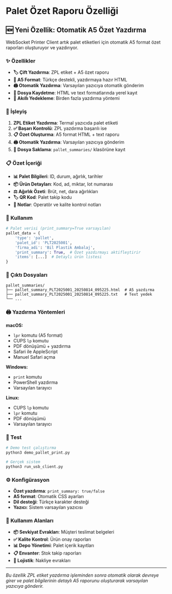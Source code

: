 # Palet Özet Raporu Özelliği

## 🆕 Yeni Özellik: Otomatik A5 Özet Yazdırma

WebSocket Printer Client artık palet etiketleri için otomatik A5 format özet raporları oluşturuyor ve yazdırıyor.

### ✨ Özellikler

- **🏷️ Çift Yazdırma**: ZPL etiket + A5 özet raporu
- **📄 A5 Format**: Türkçe destekli, yazdırmaya hazır HTML
- **🖨️ Otomatik Yazdırma**: Varsayılan yazıcıya otomatik gönderim
- **💾 Dosya Kaydetme**: HTML ve text formatlarında yerel kayıt
- **🔄 Akıllı Yedekleme**: Birden fazla yazdırma yöntemi

### 🔄 İşleyiş

1. **ZPL Etiket Yazdırma**: Termal yazıcıda palet etiketi
2. **✅ Başarı Kontrolü**: ZPL yazdırma başarılı ise
3. **📋 Özet Oluşturma**: A5 format HTML + text raporu
4. **🖨️ Otomatik Yazdırma**: Varsayılan yazıcıya gönderim
5. **📁 Dosya Saklama**: `pallet_summaries/` klasörüne kayıt

### 📋 Özet İçeriği

- **📊 Palet Bilgileri**: ID, durum, ağırlık, tarihler
- **📦 Ürün Detayları**: Kod, ad, miktar, lot numarası
- **⚖️ Ağırlık Özeti**: Brüt, net, dara ağırlıkları
- **🏷️ QR Kod**: Palet takip kodu
- **📝 Notlar**: Operatör ve kalite kontrol notları

### 🚀 Kullanım

```python
# Palet verisi (print_summary=True varsayılan)
pallet_data = {
    'type': 'pallet',
    'palet_id': 'PLT2025001',
    'firma_adi': 'Bil Plastik Ambalaj',
    'print_summary': True,  # Özet yazdırmayı aktifleştirir
    'items': [...]  # Detaylı ürün listesi
}
```

### 📁 Çıktı Dosyaları

```
pallet_summaries/
├── pallet_summary_PLT2025001_20250814_095225.html  # A5 yazdırma
├── pallet_summary_PLT2025001_20250814_095225.txt   # Text yedek
└── ...
```

### 🖨️ Yazdırma Yöntemleri

**macOS:**
- `lpr` komutu (A5 format)
- CUPS `lp` komutu
- PDF dönüşümü + yazdırma
- Safari ile AppleScript
- Manuel Safari açma

**Windows:**
- `print` komutu
- PowerShell yazdırma
- Varsayılan tarayıcı

**Linux:**
- CUPS `lp` komutu
- `lpr` komutu
- PDF dönüşümü
- Varsayılan tarayıcı

### 📝 Test

```bash
# Demo test çalıştırma
python3 demo_pallet_print.py

# Gerçek sistem
python3 run_usb_client.py
```

### ⚙️ Konfigürasyon

- **Özet yazdırma**: `print_summary: true/false`
- **A5 format**: Otomatik CSS ayarları
- **Dil desteği**: Türkçe karakter desteği
- **Yazıcı**: Sistem varsayılan yazıcısı

### 🎯 Kullanım Alanları

- **📦 Sevkiyat Evrakları**: Müşteri teslimat belgeleri
- **✅ Kalite Kontrol**: Ürün onay raporları
- **📊 Depo Yönetimi**: Palet içerik kayıtları
- **📋 Envanter**: Stok takip raporları
- **🚚 Lojistik**: Nakliye evrakları

---

*Bu özellik ZPL etiket yazdırma işleminden sonra otomatik olarak devreye girer ve palet bilgilerinin detaylı A5 raporunu oluşturarak varsayılan yazıcıya gönderir.*
